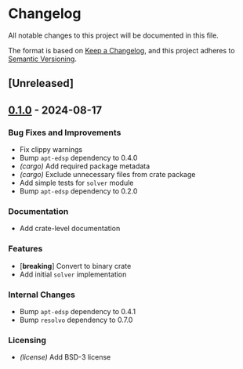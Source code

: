 # Changelog
All notable changes to this project will be documented in this file.

The format is based on [Keep a Changelog](https://keepachangelog.com/en/1.0.0/),
and this project adheres to [Semantic Versioning](https://semver.org/spec/v2.0.0.html).

## [Unreleased]

## [0.1.0](https://github.com/eviltak/resolvo-apt-solver/releases/tag/v0.1.0) - 2024-08-17

### Bug Fixes and Improvements
- Fix clippy warnings
- Bump `apt-edsp` dependency to 0.4.0
- *(cargo)* Add required package metadata
- *(cargo)* Exclude unnecessary files from crate package
- Add simple tests for `solver` module
- Bump `apt-edsp` dependency to 0.2.0

### Documentation
- Add crate-level documentation

### Features
- [**breaking**] Convert to binary crate
- Add initial `solver` implementation

### Internal Changes
- Bump `apt-edsp` dependency to 0.4.1
- Bump `resolvo` dependency to 0.7.0

### Licensing
- *(license)* Add BSD-3 license
